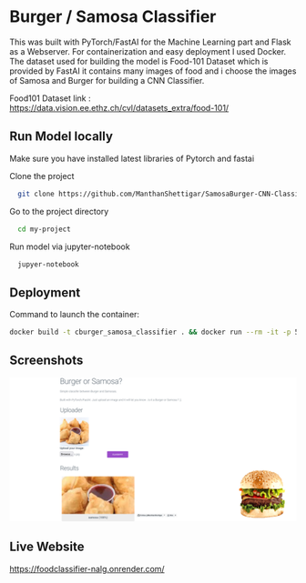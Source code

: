 
# Burger / Samosa Classifier

This was built with PyTorch/FastAI for the Machine Learning part and Flask as a Webserver. 
For containerization and easy deployment I used Docker.
The dataset used for building the model is Food-101 Dataset which is provided by FastAI
it contains many images of food and i choose the images of Samosa and Burger for building a CNN Classifier.

Food101 Dataset link : https://data.vision.ee.ethz.ch/cvl/datasets_extra/food-101/

## Run Model locally 

Make sure you have installed latest libraries of Pytorch and fastai

Clone the project

```bash
  git clone https://github.com/ManthanShettigar/SamosaBurger-CNN-Classifier.git
```

Go to the project directory

```bash
  cd my-project
```

Run model via jupyter-notebook

```bash
  jupyer-notebook
```

  
## Deployment

Command to launch the container:
```bash
docker build -t cburger_samosa_classifier . && docker run --rm -it -p 5000:5000 burger_samosa_classifier

```

  
## Screenshots

![App Screenshot](Burger-or-Samosa-.png)


## Live Website

https://foodclassifier-nalg.onrender.com/

